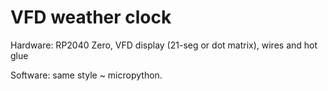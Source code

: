 # VFD weather clock

Hardware: RP2040 Zero, VFD display (21-seg or dot matrix), wires and hot glue

Software: same style ~ micropython.


